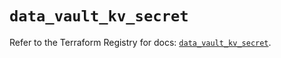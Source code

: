 # `data_vault_kv_secret`

Refer to the Terraform Registry for docs: [`data_vault_kv_secret`](https://registry.terraform.io/providers/hashicorp/vault/4.1.0/docs/data-sources/kv_secret).
